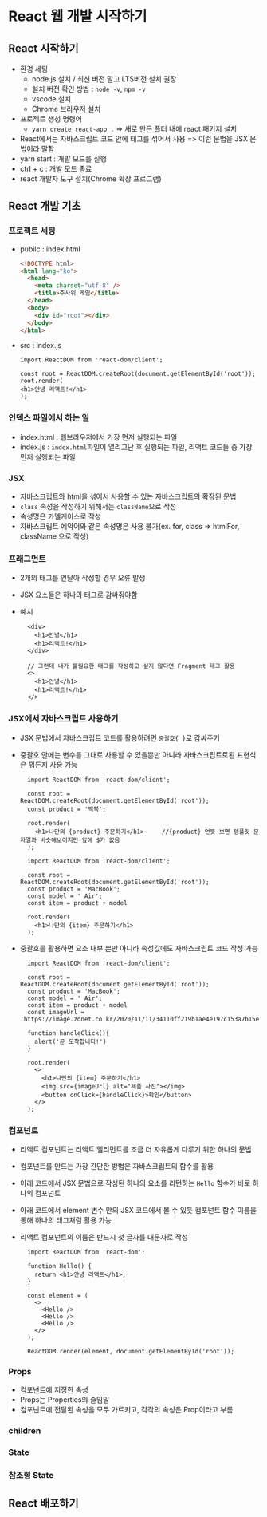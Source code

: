 # React 웹 개발 시작하기 
## React 시작하기 
- 환경 세팅 
  - node.js 설치 / 최신 버전 말고 LTS버전 설치 권장
  - 설치 버전 확인 방법 : ```node -v```, ```npm -v```
  - vscode 설치
  - Chrome 브라우저 설치
- 프로젝트 생성 명령어
  - ```yarn create react-app .```  =>  새로 만든 폴더 내에 react 패키지 설치
- React에서는 자바스크립트 코드 안에 태그를 섞어서 사용 => 이런 문법을 JSX 문법이라 말함
- yarn start : 개발 모드를 실행
- ctrl + c : 개발 모드 종료
- react 개발자 도구 설치(Chrome 확장 프로그램)

## React 개발 기초
### 프로젝트 세팅
- pubilc : index.html

  ```html
  <!DOCTYPE html>
  <html lang="ko">
    <head>
      <meta charset="utf-8" />
      <title>주사위 게임</title>
    </head>
    <body>
      <div id="root"></div>
    </body>
  </html>
  ```
- src : index.js

   ```JSX
  import ReactDOM from 'react-dom/client';

  const root = ReactDOM.createRoot(document.getElementById('root'));
  root.render(
  <h1>안녕 리액트!</h1>
  );
  ```
### 인덱스 파일에서 하는 일
- index.html : 웹브라우저에서 가장 먼저 실행되는 파일
- index.js : ```index.html```파일이 열리고난 후 실행되는 파일, 리액트 코드들 중 가장 먼저 실행되는 파일

### JSX
- 자바스크립트와 html을 섞어서 사용할 수 있는 자바스크립트의 확장된 문법
- ```class``` 속성을 작성하기 위해서는 ```className```으로 작성
- 속성명은 카멜케이스로 작성
- 자바스크립트 예약어와 같은 속성명은 사용 불가(ex. for, class => htmlFor, className 으로 작성)

### 프래그먼트
- 2개의 태그를 연달아 작성할 경우 오류 발생
- JSX 요소들은 하나의 태그로 감싸줘야함
- 예시

  ```JSX
    <div>
      <h1>안녕</h1>
      <h1>리액트!</h1>
    </div>
  
    // 그런데 내가 불필요한 태그를 작성하고 싶지 않다면 Fragment 태그 활용
    <>
      <h1>안녕</h1>
      <h1>리액트!</h1>
    </>
  ```

### JSX에서 자바스크립트 사용하기
- JSX 문법에서 자바스크립트 코드를 활용하려면 ```중괄호{ }```로 감싸주기 
- 중괄호 안에는 변수를 그대로 사용할 수 있을뿐만 아니라 자바스크립트로된 표현식은 뭐든지 사용 가능

  ```JSX
    import ReactDOM from 'react-dom/client';

    const root = ReactDOM.createRoot(document.getElementById('root'));
    const product = '맥북';

    root.render(
      <h1>나만의 {product} 주문하기</h1>     //{product} 언뜻 보면 템플릿 문자열과 비슷해보이지만 앞에 $가 없음
    );
  ```

  ```JSX
    import ReactDOM from 'react-dom/client';

    const root = ReactDOM.createRoot(document.getElementById('root'));
    const product = 'MacBook';
    const model = ' Air';
    const item = product + model

    root.render(
      <h1>나만의 {item} 주문하기</h1>
    );
  ```

- 중괄호를 활용하면 요소 내부 뿐만 아니라 속성값에도 자바스크립트 코드 작성 가능

  ```JSX
    import ReactDOM from 'react-dom/client';

    const root = ReactDOM.createRoot(document.getElementById('root'));
    const product = 'MacBook';
    const model = ' Air';
    const item = product + model
    const imageUrl = 'https://image.zdnet.co.kr/2020/11/11/34110ff219b1ae4e197c153a7b15e263.jpg'

    function handleClick(){
      alert('곧 도착합니다!')
    }

    root.render(
      <>
        <h1>나만의 {item} 주문하기</h1>
        <img src={imageUrl} alt="제품 사진"></img>
        <button onClick={handleClick}>확인</button>
      </>
    );
  ```

### 컴포넌트
- 리액트 컴포넌트는 리액트 엘리먼트를 조금 더 자유롭게 다루기 위한 하나의 문법
- 컴포넌트를 만드는 가장 간단한 방법은 자바스크립트의 함수를 활용
- 아래 코드에서 JSX 문법으로 작성된 하나의 요소를 리턴하는 ```Hello``` 함수가 바로 하나의 컴포넌트
- 아래 코드에서 element 변수 안의 JSX 코드에서 볼 수 있듯 컴포넌트 함수 이름을 통해 하나의 태그처럼 활용 가능
- 리액트 컴포넌트의 이름은 반드시 첫 글자를 대문자로 작성

  ```JSX
    import ReactDOM from 'react-dom';

    function Hello() {
      return <h1>안녕 리액트</h1>;
    }

    const element = (
      <>
        <Hello />
        <Hello />
        <Hello />
      </>
    );

    ReactDOM.render(element, document.getElementById('root'));
  ```
  
### Props
- 컴포넌트에 지정한 속성
- Props는 Properties의 줄임말
- 컴포넌트에 전달된 속성을 모두 가르키고, 각각의 속성은 Prop이라고 부름

### children

### State

### 참조형 State

## React 배포하기


